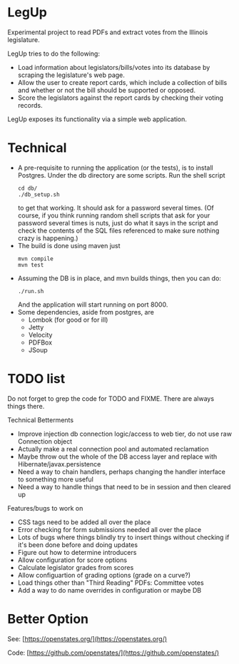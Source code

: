# LegUp

Experimental project to read PDFs and extract votes from the Illinois legislature.

LegUp tries to do the following:
* Load information about legislators/bills/votes into its database by scraping the legislature's web page.
* Allow the user to create report cards, which include a collection of bills and whether or not the bill 
  should be supported or opposed.
* Score the legislators against the report cards by checking their voting records.

LegUp exposes its functionality via a simple web application.

# Technical

* A pre-requisite to running the application (or the tests), is to install Postgres.
  Under the db directory are some scripts. Run the shell script
    ````
    cd db/
    ./db_setup.sh
    ````
    to get that working. It should ask for a password several times. (Of course, 
    if you think running random shell scripts that ask for your password several times
    is nuts, just do what it says in the script and check the contents of the SQL files
    referenced to make sure nothing crazy is happening.)
* The build is done using maven just
   ```` 
   mvn compile
   mvn test
   ````   
* Assuming the DB is in place, and mvn builds things, then you can do:
   ````
   ./run.sh
   ````
   And the application will start running on port 8000.
* Some dependencies, aside from postgres, are
  * Lombok (for good or for ill)
  * Jetty
  * Velocity
  * PDFBox
  * JSoup    

# TODO list

Do not forget to grep the code for TODO and FIXME. There are always things there.

Technical Betterments

* Improve injection db connection logic/access to web tier, do not use raw Connection object
* Actually make a real connection pool and automated reclamation
* Maybe throw out the whole of the DB access layer and replace with Hibernate/javax.persistence
* Need a way to chain handlers, perhaps changing the handler interface to something more useful
* Need a way to handle things that need to be in session and then cleared up

Features/bugs to work on

* CSS tags need to be added all over the place
* Error checking for form submissions needed all over the place
* Lots of bugs where things blindly try to insert things without checking if it's been done before and doing updates
* Figure out how to determine introducers
* Allow configuration for score options
* Calculate legislator grades from scores
* Allow configuartion of grading options (grade on a curve?)
* Load things other than "Third Reading" PDFs: Committee votes
* Add a way to do name overrides in configuration or maybe DB


# Better Option

See: [https://openstates.org/](https://openstates.org/)

Code: [https://github.com/openstates/](https://github.com/openstates/)
